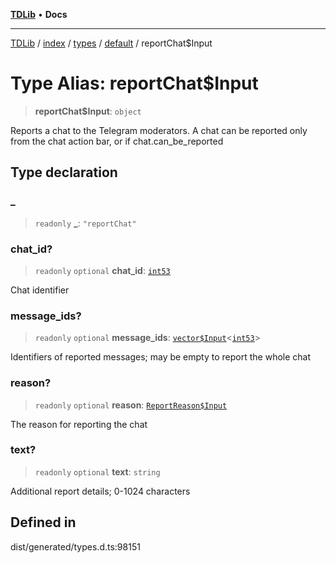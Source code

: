 [**TDLib**](../../../../../../README.md) • **Docs**

***

[TDLib](../../../../../../modules.md) / [index](../../../../../README.md) / [types](../../../README.md) / [default](../README.md) / reportChat$Input

# Type Alias: reportChat$Input

> **reportChat$Input**: `object`

Reports a chat to the Telegram moderators. A chat can be reported only from the chat action bar, or if chat.can_be_reported

## Type declaration

### \_

> `readonly` **\_**: `"reportChat"`

### chat\_id?

> `readonly` `optional` **chat\_id**: [`int53`](int53-1.md)

Chat identifier

### message\_ids?

> `readonly` `optional` **message\_ids**: [`vector$Input`](vector$Input.md)\<[`int53`](int53-1.md)\>

Identifiers of reported messages; may be empty to report the whole chat

### reason?

> `readonly` `optional` **reason**: [`ReportReason$Input`](ReportReason$Input.md)

The reason for reporting the chat

### text?

> `readonly` `optional` **text**: `string`

Additional report details; 0-1024 characters

## Defined in

dist/generated/types.d.ts:98151
